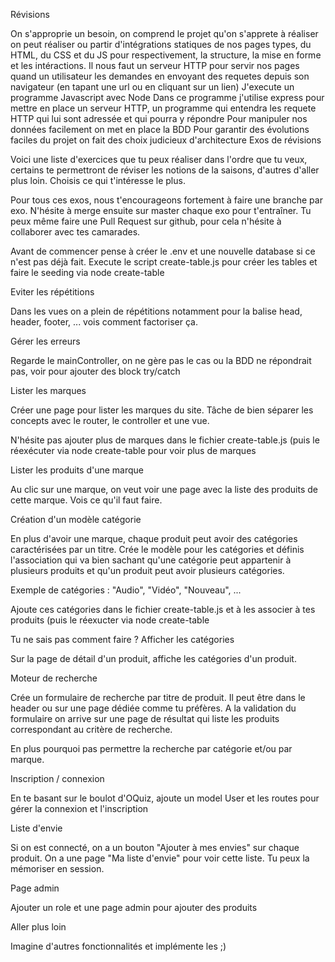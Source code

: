 Révisions

On s'approprie un besoin, on comprend le projet qu'on s'apprete à réaliser
on peut réaliser ou partir d'intégrations statiques de nos pages types, du HTML, du CSS et du JS pour respectivement, la structure, la mise en forme et les intéractions.
Il nous faut un serveur HTTP pour servir nos pages quand un utilisateur les demandes en envoyant des requetes depuis son navigateur (en tapant une url ou en cliquant sur un lien)
J'execute un programme Javascript avec Node
Dans ce programme j'utilise express pour mettre en place un serveur HTTP, un programme qui entendra les requete HTTP qui lui sont adressée et qui pourra y répondre
Pour manipuler nos données facilement on met en place la BDD
Pour garantir des évolutions faciles du projet on fait des choix judicieux d'architecture
Exos de révisions

Voici une liste d'exercices que tu peux réaliser dans l'ordre que tu veux, certains te permettront de réviser les notions de la saisons, d'autres d'aller plus loin. Choisis ce qui t'intéresse le plus.

Pour tous ces exos, nous t'encourageons fortement à faire une branche par exo. N'hésite à merge ensuite sur master chaque exo pour t'entraîner. Tu peux même faire une Pull Request sur github, pour cela n'hésite à collaborer avec tes camarades.

Avant de commencer pense à créer le .env et une nouvelle database si ce n'est pas déjà fait. Execute le script create-table.js pour créer les tables et faire le seeding via node create-table

Eviter les répétitions

Dans les vues on a plein de répétitions notamment pour la balise head, header, footer, ... vois comment factoriser ça.

Gérer les erreurs

Regarde le mainController, on ne gère pas le cas ou la BDD ne répondrait pas, voir pour ajouter des block try/catch

Lister les marques

Créer une page pour lister les marques du site. Tâche de bien séparer les concepts avec le router, le controller et une vue.

N'hésite pas ajouter plus de marques dans le fichier create-table.js (puis le réexécuter via node create-table pour voir plus de marques

Lister les produits d'une marque

Au clic sur une marque, on veut voir une page avec la liste des produits de cette marque. Vois ce qu'il faut faire.

Création d'un modèle catégorie

En plus d'avoir une marque, chaque produit peut avoir des catégories caractérisées par un titre. Crée le modèle pour les catégories et définis l'association qui va bien sachant qu'une catégorie peut appartenir à plusieurs produits et qu'un produit peut avoir plusieurs catégories.

Exemple de catégories : "Audio", "Vidéo", "Nouveau", ...

Ajoute ces catégories dans le fichier create-table.js et à les associer à tes produits (puis le réexucter via node create-table

Tu ne sais pas comment faire ?
Afficher les catégories

Sur la page de détail d'un produit, affiche les catégories d'un produit.

Moteur de recherche

Crée un formulaire de recherche par titre de produit. Il peut être dans le header ou sur une page dédiée comme tu préfères. A la validation du formulaire on arrive sur une page de résultat qui liste les produits correspondant au critère de recherche.

En plus pourquoi pas permettre la recherche par catégorie et/ou par marque.

Inscription / connexion

En te basant sur le boulot d'OQuiz, ajoute un model User et les routes pour gérer la connexion et l'inscription

Liste d'envie

Si on est connecté, on a un bouton "Ajouter à mes envies" sur chaque produit. On a une page "Ma liste d'envie" pour voir cette liste. Tu peux la mémoriser en session.

Page admin

Ajouter un role et une page admin pour ajouter des produits

Aller plus loin

Imagine d'autres fonctionnalités et implémente les ;)